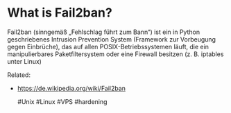 # What is Fail2ban?

Fail2ban (sinngemäß „Fehlschlag führt zum Bann“) ist ein in Python
geschriebenes Intrusion Prevention System (Framework zur Vorbeugung
gegen Einbrüche), das auf allen POSIX-Betriebssystemen läuft, die ein
manipulierbares Paketfiltersystem oder eine Firewall besitzen (z. B.
iptables unter Linux)

Related:
 - https://de.wikipedia.org/wiki/Fail2ban

      #Unix #Linux #VPS #hardening
